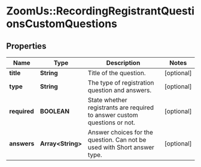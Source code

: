 # ZoomUs::RecordingRegistrantQuestionsCustomQuestions

## Properties
Name | Type | Description | Notes
------------ | ------------- | ------------- | -------------
**title** | **String** | Title of the question. | [optional] 
**type** | **String** | The type of registration question and answers. | [optional] 
**required** | **BOOLEAN** | State whether registrants are required to answer custom questions or not. | [optional] 
**answers** | **Array&lt;String&gt;** | Answer choices for the question. Can not be used with Short answer type. | [optional] 


